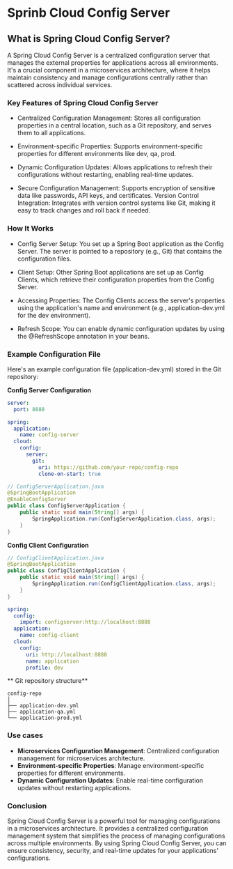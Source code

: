# Sprinb Cloud Config Server

## What is Spring Cloud Config Server?

A Spring Cloud Config Server is a centralized configuration server that manages the external properties for applications across all environments. It's a crucial component in a microservices architecture, where it helps maintain consistency and manage configurations centrally rather than scattered across individual services.

### Key Features of Spring Cloud Config Server

- Centralized Configuration Management: Stores all configuration properties in a central location, such as a Git repository, and serves them to all applications.

- Environment-specific Properties: Supports environment-specific properties for different environments like dev, qa, prod.

- Dynamic Configuration Updates: Allows applications to refresh their configurations without restarting, enabling real-time updates.

- Secure Configuration Management: Supports encryption of sensitive data like passwords, API keys, and certificates.
  Version Control Integration: Integrates with version control systems like Git, making it easy to track changes and roll back if needed.

### How It Works

- Config Server Setup: You set up a Spring Boot application as the Config Server. The server is pointed to a repository (e.g., Git) that contains the configuration files.

- Client Setup: Other Spring Boot applications are set up as Config Clients, which retrieve their configuration properties from the Config Server.

- Accessing Properties: The Config Clients access the server's properties using the application's name and environment (e.g., application-dev.yml for the dev environment).

- Refresh Scope: You can enable dynamic configuration updates by using the @RefreshScope annotation in your beans.

### Example Configuration File

Here's an example configuration file (application-dev.yml) stored in the Git repository:

**Config Server Configuration**

```yaml
server:
  port: 8888

spring:
  application:
    name: config-server
  cloud:
    config:
      server:
        git:
          uri: https://github.com/your-repo/config-repo
          clone-on-start: true
```

```java
// ConfigServerApplication.java
@SpringBootApplication
@EnableConfigServer
public class ConfigServerApplication {
    public static void main(String[] args) {
        SpringApplication.run(ConfigServerApplication.class, args);
    }
}
```

**Config Client Configuration**

```java
// ConfigClientApplication.java
@SpringBootApplication
public class ConfigClientApplication {
    public static void main(String[] args) {
        SpringApplication.run(ConfigClientApplication.class, args);
    }
}
```

```yaml
spring:
  config:
    import: configserver:http://localhost:8888
  application:
    name: config-client
  cloud:
    config:
      uri: http://localhost:8888
      name: application
      profile: dev
```

** Git repository structure**

```
config-repo
│
├── application-dev.yml
├── application-qa.yml
└── application-prod.yml
```

### Use cases

- **Microservices Configuration Management**: Centralized configuration management for microservices architecture.
- **Environment-specific Properties**: Manage environment-specific properties for different environments.
- **Dynamic Configuration Updates**: Enable real-time configuration updates without restarting applications.

### Conclusion

Spring Cloud Config Server is a powerful tool for managing configurations in a microservices architecture. It provides a centralized configuration management system that simplifies the process of managing configurations across multiple environments. By using Spring Cloud Config Server, you can ensure consistency, security, and real-time updates for your applications' configurations.
